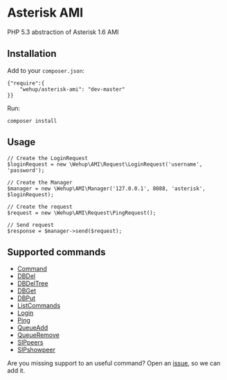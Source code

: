 Asterisk AMI
============

PHP 5.3 abstraction of Asterisk 1.6 AMI

Installation
------------

Add to your `composer.json`:

    {"require":{
        "wehup/asterisk-ami": "dev-master"
    }}

Run:

    composer install

Usage
-----

    // Create the LoginRequest
    $loginRequest = new \Wehup\AMI\Request\LoginRequest('username', 'password');
    
    // Create the Manager
    $manager = new \Wehup\AMI\Manager('127.0.0.1', 8088, 'asterisk', $loginRequest);
    
    // Create the request
    $request = new \Wehup\AMI\Request\PingRequest();
    
    // Send request
    $response = $manager->send($request);

Supported commands
------------------

* [Command](https://wiki.asterisk.org/wiki/display/AST/ManagerAction_Command)
* [DBDel](https://wiki.asterisk.org/wiki/display/AST/ManagerAction_DBDel)
* [DBDelTree](https://wiki.asterisk.org/wiki/display/AST/ManagerAction_DBDelTree)
* [DBGet](https://wiki.asterisk.org/wiki/display/AST/ManagerAction_DBGet)
* [DBPut](https://wiki.asterisk.org/wiki/display/AST/ManagerAction_DBPut)
* [ListCommands](https://wiki.asterisk.org/wiki/display/AST/ManagerAction_ListCommands)
* [Login](https://wiki.asterisk.org/wiki/display/AST/ManagerAction_Login)
* [Ping](https://wiki.asterisk.org/wiki/display/AST/ManagerAction_Ping)
* [QueueAdd](https://wiki.asterisk.org/wiki/display/AST/ManagerAction_QueueAdd)
* [QueueRemove](https://wiki.asterisk.org/wiki/display/AST/ManagerAction_QueueRemove)
* [SIPpeers](https://wiki.asterisk.org/wiki/display/AST/ManagerAction_SIPpeers)
* [SIPshowpeer](https://wiki.asterisk.org/wiki/display/AST/ManagerAction_SIPshowpeer)

Are you missing support to an useful command? Open an [issue](https://github.com/wehup/asterisk-ami/issues/new), so we can add it.
